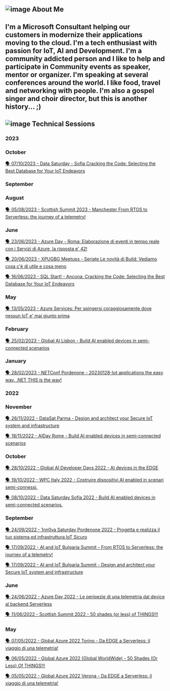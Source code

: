 ## ![image](https://user-images.githubusercontent.com/1767160/178777448-d5dee178-d461-4746-bf16-b1e85a2ed8b0.png) About Me ##

I'm a Microsoft Consultant helping our customers in modernize their applications moving to the cloud.
I'm a tech enthusiast with passion for **IoT**, **AI** and **Development**. I'm a community addicted person and I like to help and participate in Community events as speaker, mentor or organizer.
I'm speaking at several conferences around the world.
I like food, travel and networking with people.
I'm also a gospel singer and choir director, but this is another history... ;) 
----

## ![image](https://user-images.githubusercontent.com/1767160/178779745-c97c9f62-3301-4f48-8ade-ae3d302cf018.png) Technical Sessions

### 2023
### October
<p>
<a href="https://github.com/dpcons/DPCons/blob/main/TechSessions/20231007-DataSatSofia.md"> 
🗣️ 07/10/2023 - Data Saturday - Sofia
Cracking the Code: Selecting the Best Database for Your IoT Endeavors
</a>
</p>

### September
<p>

</p>

### August
<p>
<a href="https://github.com/dpcons/DPCons/blob/main/TechSessions/20230805-ScottishSummit.md"> 
🗣️ 05/08/2023 - Scottish Summit 2023 - Manchester
From RTOS to Serverless: the journey of a telemetry! 
</a>
</p>

### June
<p>
<a href="https://github.com/dpcons/DPCons/blob/main/TechSessions/20230623-AzureDayRM.md">
 🗣️ 23/06/2023 - Azure Day - Roma: 
Elaborazione di eventi in tempo reale con i Servizi di Azure, la risposta e' 42!
</a>
</p>

<p>
<a href="https://github.com/dpcons/DPCons/blob/main/TechSessions/20230620-XPUGBG-Build.md">
 🗣️ 20/06/2023 - XPUGBG Meetups - Seriate
 Le novità di Build: Vediamo cosa c'è di utile e cosa meno
</a>
</p>

<p>
<a href="https://github.com/dpcons/DPCons/blob/main/TechSessions/20230616-SQLStartAN.md">
 🗣️ 16/06/2023 - SQL Start! - Ancona: 
 Cracking the Code: Selecting the Best Database for Your IoT Endeavors
</a>
</p>

### May
<p>
<a href="https://github.com/dpcons/DPCons/blob/main/TechSessions/20230513-GlobalAzureVR.md">
 🗣️ 13/05/2023 - Azure Services: Per spingersi coraggiosamente dove nessun IoT e' mai giunto prima
</a>
</p>

### February
<p>
<a href="https://github.com/dpcons/DPCons/blob/main/TechSessions/20230225-GlobalAIPT.md"> 🗣️ 25/02/2023 - Global AI Lisbon - Build AI enabled devices in semi-connected scenarios
</a>
</p>

### January
<p>
<a href="https://github.com/dpcons/DPCons/blob/main/TechSessions/20230128-NETConfPD.md"> 🗣️ 28/02/2023 - NETConf Pordenone - 20230128-Iot applications the easy way. .NET THIS is the way!
</a>
</p>

### 2022
### November
<p>
<a href="https://github.com/dpcons/DPCons/blob/main/TechSessions/20221126-DataSat22.md"> 🗣️ 26/11/2022 - DataSat Parma - Design and architect your Secure IoT system and infrastructure
</a>
</p>

<p>
<a href="https://github.com/dpcons/DPCons/blob/main/TechSessions/20221118-AIDay.md"> 🗣️ 18/11/2022 - AIDay Rome - Build AI enabled devices in semi-connected scenarios
</a>
</p>

  ### October
<p>
<a href="https://github.com/dpcons/DPCons/blob/main/TechSessions/20221028-GlobalAIDevDays22.md"> 🗣️ 28/10/2022 - Global AI Developer Days 2022  - AI devices in the EDGE
</a>

<p>
<a href="https://github.com/dpcons/DPCons/blob/main/TechSessions/20221019-WPC2022.md"> 🗣️ 19/10/2022 - WPC Italy 2022 - Costruire dispositivi AI enabled in scenari semi-connessi.
</a>

<p>
<a href="https://github.com/dpcons/DPCons/blob/main/TechSessions/20221008-DataSaturday.md"> 🗣️ 08/10/2022 - Data Saturday Sofia 2022 - Build AI enabled devices in semi-connected scenarios.
</a>
</p>

### September
<p>
<a href="https://github.com/dpcons/DPCons/blob/main/TechSessions/20220924-1nn0vaSaturday.md"> 🗣️ 24/09/2022 - 1nn0va Saturday Pordenone 2022 - Progetta e realizza il tuo sistema ed infrastruttura IoT Sicuro
</a>

<a href="https://github.com/dpcons/DPCons/blob/main/TechSessions/20220917-AIIoTSummit-2.md"> 🗣️ 17/09/2022 - AI and IoT Bulgaria Summit - From RTOS to Serverless: the journey of a telemetry!
</a>

<a href="https://github.com/dpcons/DPCons/blob/main/TechSessions/20220917-AIIoTSummit-1.md"> 🗣️ 17/09/2022 - AI and IoT Bulgaria Summit - Design and architect your Secure IoT system and infrastructure
</a>
</p>


### June
<p>
<a href="https://github.com/dpcons/DPCons/blob/main/TechSessions/20220624-AzureDay.md"> 🗣️ 24/06/2022 - Azure Day 2022 - Le peripezie di una telemetria dal device al backend Serverless
</a>

<a href="https://github.com/dpcons/DPCons/blob/Dev/TechSessions/20220611-ScottishSummit.md"> 🗣️ 11/06/2022 - Scottish Summit 2022 - 50 shades (or less) of THINGS!!!
</a>
</p>


### May
<p>
<a href="https://github.com/dpcons/DPCons/blob/Dev/TechSessions/20220507-AzureGlobal-TO.md"> 🗣️ 07/05/2022 - Global Azure 2022 Torino - Da EDGE a Serverless: il viaggio di una telemetria!</a>
</p>

<a href="https://github.com/dpcons/DPCons/blob/Dev/TechSessions/20220506-AzureGlobal-WW.md"> 🗣️ 06/05/2022 - Global Azure 2022 (Global WorldWide) - 50 Shades (Or Less) Of THINGS!!!</a>
</p>


<p>
<a href="https://github.com/dpcons/DPCons/blob/Dev/TechSessions/20220505-AzureGlobal-VR.md"> 🗣️ 05/05/2022 - Global Azure 2022 Verona - Da EDGE a Serverless: il viaggio di una telemetria!</a>
</p>


<!--
**dpcons/DPCons** is a ✨ _special_ ✨ repository because its `README.md` (this file) appears on your GitHub profile.

Here are some ideas to get you started:

- 🔭 I’m currently working on ...
- 🌱 I’m currently learning ...
- 👯 I’m looking to collaborate on ...
- 🤔 I’m looking for help with ...
- 💬 Ask me about ...
- 📫 How to reach me: ...
- 😄 Pronouns: ...
- ⚡ Fun fact: ...
-->
